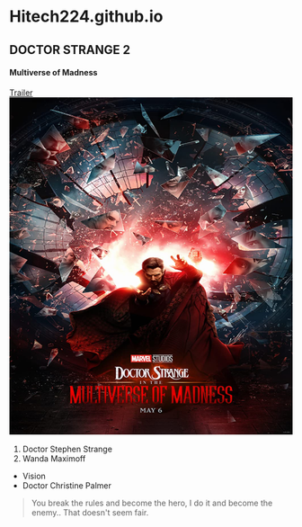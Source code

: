 # Hitech224.github.io
## DOCTOR STRANGE 2
#### Multiverse of Madness
[Trailer](https://www.youtube.com/watch?v=aWzlQ2N6qqg)<br>
[<img height=600, width=600, src="doc.jpg">](https://www.youtube.com/watch?v=aWzlQ2N6qqg)
1. Doctor Stephen Strange
2. Wanda Maximoff
* Vision
* Doctor Christine Palmer
> You break the rules and become the hero, I do it and become the enemy.. That doesn't seem fair.
